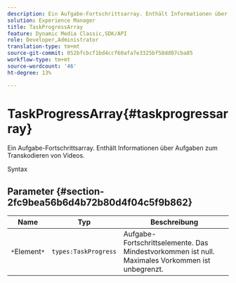 ```yaml
---
description: Ein Aufgabe-Fortschrittsarray. Enthält Informationen über Aufgaben zum Transkodieren von Videos.
solution: Experience Manager
title: TaskProgressArray
feature: Dynamic Media Classic,SDK/API
role: Developer,Administrator
translation-type: tm+mt
source-git-commit: 052bfcbcf1bd4ccf60afa7e3325bf58dd07cba85
workflow-type: tm+mt
source-wordcount: '46'
ht-degree: 13%

---
```



# TaskProgressArray{#taskprogressarray}

Ein Aufgabe-Fortschrittsarray. Enthält Informationen über Aufgaben zum Transkodieren von Videos.

Syntax

## Parameter {#section-2fc9bea56b6d4b72b80d4f04c5f9b862}

| Name | Typ | Beschreibung |
|---|---|---|
| `*`Element`*` | `types:TaskProgress` | Aufgabe-Fortschrittselemente. Das Mindestvorkommen ist null. Maximales Vorkommen ist unbegrenzt. |

